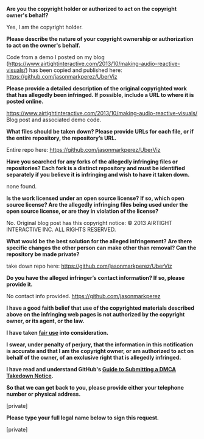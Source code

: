 **Are you the copyright holder or authorized to act on the copyright owner's behalf?**

Yes, I am the copyright holder.

**Please describe the nature of your copyright ownership or authorization to act on the owner's behalf.**

Code from a demo I posted on my blog (https://www.airtightinteractive.com/2013/10/making-audio-reactive-visuals/) has been copied and published here: https://github.com/jasonmarkperez/UberViz

**Please provide a detailed description of the original copyrighted work that has allegedly been infringed. If possible, include a URL to where it is posted online.**

https://www.airtightinteractive.com/2013/10/making-audio-reactive-visuals/ Blog post and associated demo code.

**What files should be taken down? Please provide URLs for each file, or if the entire repository, the repository’s URL.**

Entire repo here: https://github.com/jasonmarkperez/UberViz

**Have you searched for any forks of the allegedly infringing files or repositories? Each fork is a distinct repository and must be identified separately if you believe it is infringing and wish to have it taken down.**

none found.

**Is the work licensed under an open source license? If so, which open source license? Are the allegedly infringing files being used under the open source license, or are they in violation of the license?**

No. Original blog post has this copyright notice: © 2013 AIRTIGHT INTERACTIVE INC. ALL RIGHTS RESERVED.

**What would be the best solution for the alleged infringement? Are there specific changes the other person can make other than removal? Can the repository be made private?**

take down repo here: https://github.com/jasonmarkperez/UberViz

**Do you have the alleged infringer’s contact information? If so, please provide it.**

No contact info provided. https://github.com/jasonmarkperez

**I have a good faith belief that use of the copyrighted materials described above on the infringing web pages is not authorized by the copyright owner, or its agent, or the law.**

**I have taken <a href="https://www.lumendatabase.org/topics/22">fair use</a> into consideration.**

**I swear, under penalty of perjury, that the information in this notification is accurate and that I am the copyright owner, or am authorized to act on behalf of the owner, of an exclusive right that is allegedly infringed.**

**I have read and understand GitHub's <a href="https://help.github.com/articles/guide-to-submitting-a-dmca-takedown-notice/">Guide to Submitting a DMCA Takedown Notice</a>.**

**So that we can get back to you, please provide either your telephone number or physical address.**

[private]  

**Please type your full legal name below to sign this request.**

[private]  
